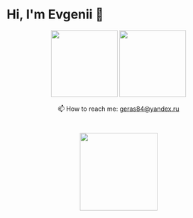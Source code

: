 # Hi, I'm Evgenii 👋

<p align='center'>
   <a href="https://github-readme-stats.vercel.app/api?username=ionis&show_icons=true&count_private=true"><img
           height=150
           src="https://github-readme-stats.vercel.app/api?username=ionis&show_icons=true&count_private=true"/></a>
   <a href="https://github.com/romankh3/github-readme-stats"><img height=150
                                                                  src="https://github-readme-stats.vercel.app/api/top-langs/?username=ionis&layout=compact"/></a>
</p>

<p align='center'>
   📫 How to reach me: <a href='mailto:geras84@yandex.ru'>geras84@yandex.ru</a>
</p>

<div align="center" style="margin: 40px 0">
   <a href="https://github.com/ionis/github-profile-views-counter">
       <img width="175px" src="https://komarev.com/ghpvc/?username=ionis&color=DE002D">
   </a>
</div>

<!--
**Ionis/ionis** is a ✨ _special_ ✨ repository because its `README.md` (this file) appears on your GitHub profile.

Here are some ideas to get you started:

- 🔭 I’m currently working on ...
- 🌱 I’m currently learning ...
- 👯 I’m looking to collaborate on ...
- 🤔 I’m looking for help with ...
- 💬 Ask me about ...
- 📫 How to reach me: ...
- 😄 Pronouns: ...
- ⚡ Fun fact: ...
-->
